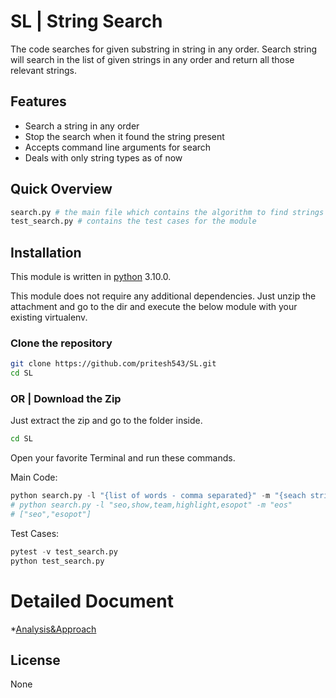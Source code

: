 # SL | String Search
The code searches for given substring in string in any order. 
Search string will search in the list of given strings in any order and return all those relevant strings.

## Features

- Search a string in any order
- Stop the search when it found the string present
- Accepts command line arguments for search
- Deals with only string types as of now

## Quick Overview
```python
search.py # the main file which contains the algorithm to find strings
test_search.py # contains the test cases for the module
```


## Installation

This module is written in [python](https://www.python.org/) 3.10.0.

This module does not require any additional dependencies. Just unzip the attachment and go to the dir and execute the below module with your existing virtualenv. 

### Clone the repository

```bash
git clone https://github.com/pritesh543/SL.git
cd SL
```

### OR | Download the Zip
Just extract the zip and go to the folder inside.

```bash
cd SL
```
Open your favorite Terminal and run these commands.

Main Code:

```python
python search.py -l "{list of words - comma separated}" -m "{seach string}"
# python search.py -l "seo,show,team,highlight,esopot" -m "eos"
# ["seo","esopot"]
```

Test Cases:

```python
pytest -v test_search.py
python test_search.py
```

# Detailed Document
*[Analysis&Approach](https://github.com/pritesh543/SL/blob/main/Approach_And_Analysis.docx)

## License
None
